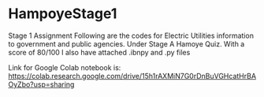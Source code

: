 # HampoyeStage1
Stage 1 Assignment
Following are the codes for Electric Utilities information to government and public agencies.
Under Stage A Hamoye Quiz.
With a score of 80/100
I also have attached .ibnpy and .py files

Link for Google Colab notebook is:
https://colab.research.google.com/drive/15h1rAXMiN7G0rDnBuVGHcatHrBAOyZbo?usp=sharing
